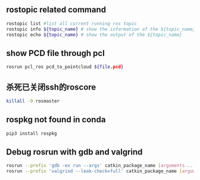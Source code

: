 ## rostopic related command
```bash
rostopic list #list all current running ros topic
rostopic info ${topic_name} # show the information of the ${topic_name}
rostopic echo ${topic_name} # show the output of the ${topic_name} 
```
    
## show PCD file through pcl
```bash
rosrun pcl_ros pcd_to_pointcloud ${file.pcd}
```
    
## 杀死已关闭ssh的roscore
```bash
killall -9 rosmaster
```
    
## rospkg not found in conda
```bash
pip3 install rospkg
```
## Debug rosrun with gdb and valgrind
```bash
rosrun --prefix 'gdb -ex run --args' catkin_package_name [arguments...]
rosrun --prefix 'valgrind --leak-check=full' catkin_package_name [arguments...]
```
